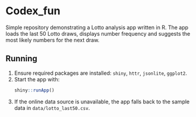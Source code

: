 # Codex_fun

Simple repository demonstrating a Lotto analysis app written in R. The app loads the last 50 Lotto draws, displays number frequency and suggests the most likely numbers for the next draw.

## Running

1. Ensure required packages are installed: `shiny`, `httr`, `jsonlite`, `ggplot2`.
2. Start the app with:
   ```r
   shiny::runApp()
   ```
3. If the online data source is unavailable, the app falls back to the sample data in `data/lotto_last50.csv`.
